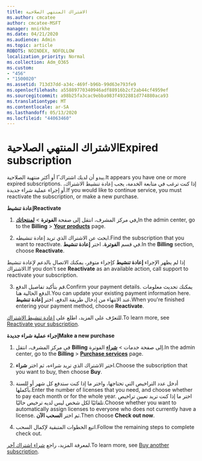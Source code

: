```yaml
---
title: الاشتراك المنتهي الصلاحية
ms.author: cmcatee
author: cmcatee-MSFT
manager: mnirkhe
ms.date: 04/21/2020
ms.audience: Admin
ms.topic: article
ROBOTS: NOINDEX, NOFOLLOW
localization_priority: Normal
ms.collection: Adm_O365
ms.custom:
- "456"
- "1500020"
ms.assetid: 713d37dd-a34c-469f-b96b-99d63e793fe9
ms.openlocfilehash: a55889770340946adf88916b2cf2ab44cf4959ef
ms.sourcegitcommit: a98b25fa3cac9ebba983f4932881d774880aca93
ms.translationtype: MT
ms.contentlocale: ar-SA
ms.lasthandoff: 05/13/2020
ms.locfileid: "44063460"
---
```

# <a name="expired-subscription"></a><span data-ttu-id="ad4a1-102">الاشتراك المنتهي الصلاحية</span><span class="sxs-lookup"><span data-stu-id="ad4a1-102">Expired subscription</span></span>

<span data-ttu-id="ad4a1-103">يبدو أن لديك اشتراك ًا أو أكثر منتهية الصلاحية.</span><span class="sxs-lookup"><span data-stu-id="ad4a1-103">It appears you have one or more expired subscriptions.</span></span> <span data-ttu-id="ad4a1-104">إذا كنت ترغب في متابعة الخدمة، يجب إعادة تنشيط الاشتراك، أو إجراء عملية شراء جديدة.</span><span class="sxs-lookup"><span data-stu-id="ad4a1-104">If you would like to continue service, you must reactivate the subscription, or make a new purchase.</span></span>
  
<span data-ttu-id="ad4a1-105">**إعادة تنشيط**</span><span class="sxs-lookup"><span data-stu-id="ad4a1-105">**Reactivate**</span></span>
  
1. <span data-ttu-id="ad4a1-106">في مركز المشرف، انتقل إلى صفحة **الفوترة** \> **[لمنتجاتك.](https://go.microsoft.com/fwlink/p/?linkid=842054)**</span><span class="sxs-lookup"><span data-stu-id="ad4a1-106">In the admin center, go to the **Billing** \> **[Your products](https://go.microsoft.com/fwlink/p/?linkid=842054)** page.</span></span>

2. <span data-ttu-id="ad4a1-107">ابحث عن الاشتراك الذي تريد إعادة تنشيطه.</span><span class="sxs-lookup"><span data-stu-id="ad4a1-107">Find the subscription that you want to reactivate.</span></span> <span data-ttu-id="ad4a1-108">في قسم **الفوترة**، اختر **إعادة تنشيط**.</span><span class="sxs-lookup"><span data-stu-id="ad4a1-108">In the **Billing** section, choose **Reactivate**.</span></span>

<span data-ttu-id="ad4a1-109">إذا لم يظهر الإجراء **إعادة تنشيط** كإجراء متوفر، يمكنك الاتصال بالدعم لإعادة تنشيط الاشتراك.</span><span class="sxs-lookup"><span data-stu-id="ad4a1-109">If you don't see **Reactivate** as an available action, call support to reactivate your subscription.</span></span>

3. <span data-ttu-id="ad4a1-110">قم بتأكيد تفاصيل الدفع.</span><span class="sxs-lookup"><span data-stu-id="ad4a1-110">Confirm your payment details.</span></span> <span data-ttu-id="ad4a1-111">يمكنك تحديث معلومات الدفع الحالية هنا.</span><span class="sxs-lookup"><span data-stu-id="ad4a1-111">You can update your existing payment information here.</span></span> <span data-ttu-id="ad4a1-112">عند الانتهاء من إدخال طريقة الدفع، اختر **إعادة تنشيط**.</span><span class="sxs-lookup"><span data-stu-id="ad4a1-112">When you're finished entering your payment method, choose **Reactivate**.</span></span>

<span data-ttu-id="ad4a1-113">للتعرّف على المزيد، اطلع على [إعادة تنشيط الاشتراك](https://docs.microsoft.com/office365/admin/subscriptions-and-billing/reactivate-your-subscription).</span><span class="sxs-lookup"><span data-stu-id="ad4a1-113">To learn more, see [Reactivate your subscription](https://docs.microsoft.com/office365/admin/subscriptions-and-billing/reactivate-your-subscription).</span></span>

<span data-ttu-id="ad4a1-114">**إجراء عملية شراء جديدة**</span><span class="sxs-lookup"><span data-stu-id="ad4a1-114">**Make a new purchase**</span></span>
  
1. <span data-ttu-id="ad4a1-115">في مركز المشرف، انتقل **Billing** إلى صفحة خدمات \> **[شراء](https://go.microsoft.com/fwlink/p/?linkid=868433)** الفوترة.</span><span class="sxs-lookup"><span data-stu-id="ad4a1-115">In the admin center, go to the **Billing** \> **[Purchase services](https://go.microsoft.com/fwlink/p/?linkid=868433)** page.</span></span>

2. <span data-ttu-id="ad4a1-116">اختر الاشتراك الذي تريد شراءه، ثم اختر **شراء**.</span><span class="sxs-lookup"><span data-stu-id="ad4a1-116">Choose the subscription that you want to buy, then choose **Buy**.</span></span>

3. <span data-ttu-id="ad4a1-117">أدخل عدد التراخيص التي تحتاجها، واختر ما إذا كنت ستدفع كل شهر أو للسنة بأكملها.</span><span class="sxs-lookup"><span data-stu-id="ad4a1-117">Enter the number of licenses that you need, and choose whether to pay each month or for the whole year.</span></span> <span data-ttu-id="ad4a1-118">اختر ما إذا كنت تريد تعيين تراخيص تلقائيًا لكل شخص ليس لديه ترخيص حاليًا.</span><span class="sxs-lookup"><span data-stu-id="ad4a1-118">Choose whether you want to automatically assign licenses to everyone who does not currently have a license.</span></span> <span data-ttu-id="ad4a1-119">ثم اختر **السحب الآن**.</span><span class="sxs-lookup"><span data-stu-id="ad4a1-119">Then choose **Check out now**.</span></span>

4. <span data-ttu-id="ad4a1-120">اتبع الخطوات المتبقية لإكمال السحب.</span><span class="sxs-lookup"><span data-stu-id="ad4a1-120">Follow the remaining steps to complete check out.</span></span>

<span data-ttu-id="ad4a1-121">لمعرفة المزيد، راجع [شراء اشتراك آخر](https://docs.microsoft.com/office365/admin/subscriptions-and-billing/buy-another-subscription).</span><span class="sxs-lookup"><span data-stu-id="ad4a1-121">To learn more, see [Buy another subscription](https://docs.microsoft.com/office365/admin/subscriptions-and-billing/buy-another-subscription).</span></span>